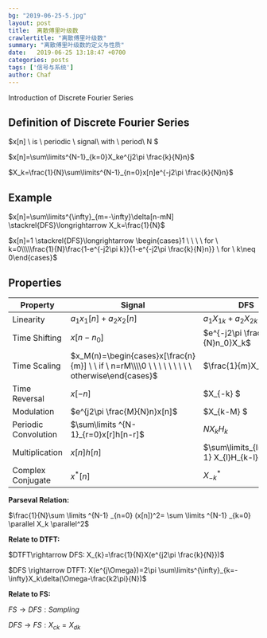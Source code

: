 ```yaml
---
bg: "2019-06-25-5.jpg"
layout: post
title:  离散傅里叶级数
crawlertitle: "离散傅里叶级数"
summary: "离散傅里叶级数的定义与性质"
date:   2019-06-25 13:18:47 +0700
categories: posts
tags: ['信号与系统']
author: Chaf
---
```


Introduction of Discrete  Fourier Series

## Definition of Discrete Fourier Series

$x[n] \ is \ periodic \ signal\ with \ period\ N $

$x[n]=\sum\limits^{N-1}_{k=0}X_ke^{j2\pi \frac{k}{N}n}$

$X_k=\frac{1}{N}\sum\limits^{N-1}_{n=0}x[n]e^{-j2\pi \frac{k}{N}n}$

## Example

$x[n]=\sum\limits^{\infty}_{m=-\infty}\delta[n-mN] \stackrel{DFS}\longrightarrow X_k=\frac{1}{N}$

$x[n]=1 \stackrel{DFS}\longrightarrow \begin{cases}1 \ \ \ \ for \ k=0\\\\\frac{1}{N}\frac{1-e^{-j2\pi k}}{1-e^{-j2\pi \frac{k}{N}n}} \ for \ k\neq 0\end{cases}$ 

## Properties

| Property             | Signal                                                       | DFS                                    |
| -------------------- | ------------------------------------------------------------ | -------------------------------------- |
| Linearity            | $a_1x_1[n]+a_2x_2[n]$                                        | $a_1X_{1k}+a_2X_{2k}$                  |
| Time Shifting        | $x[n-n_0]$                                                   | $e^{-j2\pi \frac{k}{N}n_0}X_k$         |
| Time Scaling         | $x_M(n)=\begin{cases}x[\frac{n}{m}] \ \ if \ n=rM\\\\0 \ \ \ \ \ \ \ \ \ otherwise\end{cases}$ | $\frac{1}{m}X_k$                       |
| Time Reversal        | $x[-n]$                                                      | $X_{-k} $                              |
| Modulation           | $e^{j2\pi \frac{M}{N}n}x[n]$                                 | $X_{k-M} $                             |
| Periodic Convolution | $\sum\limits ^{N-1}_{r=0}x[r]h[n-r]$                         | $NX_kH_k$                              |
| Multiplication       | $x[n]h[n]$                                                   | $\sum\limits_{l=0}^{N-1} X_{l}H_{k-l}$ |
| Complex Conjugate    | $x^*[n]$                                                     | $X^*_{-k}$                             |

**Parseval Relation:**

$\frac{1}{N}\sum \limits ^{N-1} _{n=0} (x[n])^2= \sum \limits ^{N-1} _{k=0} \parallel X_k \parallel^2$

**Relate to DTFT:**

$DTFT\rightarrow DFS: X_{k}=\frac{1}{N}X(e^{j2\pi \frac{k}{N}})$ 

$DFS \rightarrow DTFT: X(e^{j\Omega})=2\pi \sum\limits^{\infty}_{k=-\infty}X_k\delta(\Omega-\frac{k2\pi}{N})$

**Relate to FS:**

$FS\rightarrow DFS: Sampling$

$DFS \rightarrow FS: X_{ck}=X_{dk}$ 